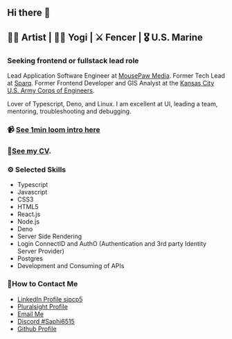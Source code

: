 ## Hi there 👋

## 🧑‍🎨 Artist | 🧘‍♀️ Yogi | ⚔️ Fencer | 🎖️ U.S. Marine

### Seeking frontend or fullstack lead role

Lead Application Software Engineer at [MousePaw Media](https://gitlab.mousepawmedia.com/sjpociluyko). Former Tech Lead at [Sparq](https://www.teamsparq.com/). Former Frontend Developer and GIS Analyst at the [Kansas City U.S. Army Corps of Engineers](https://www.nwk.usace.army.mil/).

Lover of Typescript, Deno, and Linux. I am excellent at UI, leading a team, mentoring, troubleshooting and debugging.

### 📹 [See 1min loom intro here](https://www.loom.com/share/5a93f61e0b524636a0b3d086d36d41d5?sid=1439cb8e-37a4-48a8-8962-9bc9b2b69289)

### 👀[See my CV]().

### ⚙️ Selected Skills
- Typescript
- Javascript
- CSS3
- HTML5
- React.js
- Node.js
- Deno
- Server Side Rendering
- Login ConnectID and AuthO (Authentication and 3rd party Identity Server Provider)
- Postgres
- Development and Consuming of APIs

### 📱How to Contact Me
- [LinkedIn Profile sjpcp5](https://www.linkedin.com/in/sjpcp5)
- [Pluralsight Profile](https://app.pluralsight.com/profile/saphirah-pociluyko)
- [Email Me](mailto:sjpcp5@gmail.com)
- [Discord #Saphi6515](https://www.discord.com/)
- [Github Profile](https://gitlab.com/sjpcp5)
  


